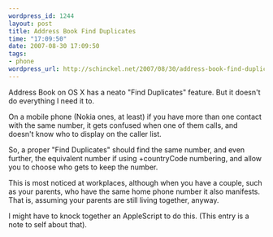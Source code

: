 ```yaml
--- 
wordpress_id: 1244
layout: post
title: Address Book Find Duplicates
time: "17:09:50"
date: 2007-08-30 17:09:50
tags: 
- phone
wordpress_url: http://schinckel.net/2007/08/30/address-book-find-duplicates/
---
```

Address Book on OS X has a neato "Find Duplicates" feature. But it doesn't do everything I need it to.

On a mobile phone (Nokia ones, at least) if you have more than one contact with the same number, it gets confused when one of them calls, and doesn't know who to display on the caller list.

So, a proper "Find Duplicates" should find the same number, and even further, the equivalent number if using +countryCode numbering, and allow you to choose who gets to keep the number.

This is most noticed at workplaces, although when you have a couple, such as your parents, who have the same home phone number it also manifests. That is, assuming your parents are still living together, anyway.

I might have to knock together an AppleScript to do this. (This entry is a note to self about that).
